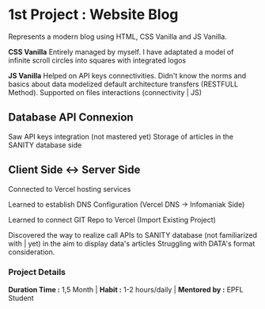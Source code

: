 # 1st Project : Website Blog

Represents a modern blog using HTML, CSS Vanilla and JS Vanilla. 

**CSS Vanilla** 
Entirely managed by myself. I have adaptated a model of infinite scroll circles into squares with integrated logos

**JS Vanilla**
Helped on API keys connectivities. Didn't know the norms and basics about data modelized default architecture transfers (RESTFULL Method). 
Supported on files interactions (connectivity | JS) 

## Database API Connexion
Saw API keys integration (not mastered yet)
Storage of articles in the SANITY database side

## Client Side <-> Server Side 
Connected to Vercel hosting services

Learned to establish DNS Configuration (Vercel DNS -> Infomaniak Side)

Learned to connect GIT Repo to Vercel (Import Existing Project)

Discovered the way to realize call APIs to SANITY database (not familiarized with | yet) in the aim to display data's articles
Struggling with DATA's format consideration.

### Project Details

**Duration Time :** 1,5 Month |
**Habit :** 1-2 hours/daily |
**Mentored by :** EPFL Student
